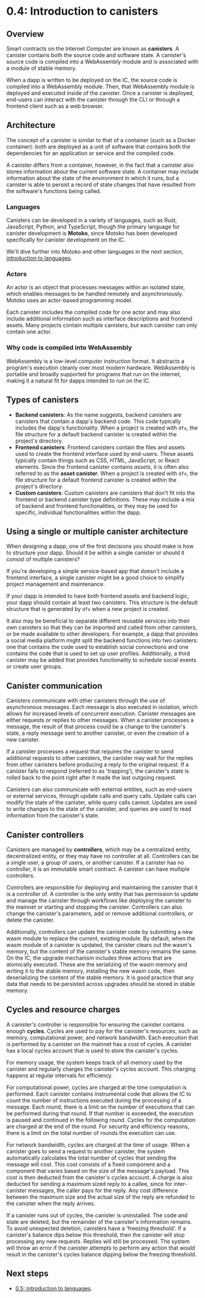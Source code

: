# 0.4: Introduction to canisters

## Overview

Smart contracts on the Internet Computer are known as **canisters**. A canister contains both the source code and software state. A canister's source code is compiled into a WebAssembly module and is associated with a module of stable memory. 

When a dapp is written to be deployed on the IC, the source code is compiled into a WebAssembly module. Then, that WebAssembly module is deployed and executed inside of the canister.  Once a canister is deployed, end-users can interact with the canister through the CLI or through a frontend client such as a web browser. 

## Architecture

The concept of a canister is similar to that of a container (such as a Docker container): both are deployed as a unit of software that contains both the dependencies for an application or service and the compiled code. 

A canister differs from a container, however, in the fact that a canister also stores information about the current software state. A container may include information about the state of the environment in which it runs, but a canister is able to persist a record of state changes that have resulted from the software's functions being called. 

### Languages 

Canisters can be developed in a variety of languages, such as Rust, JavaScript, Python, and TypeScript, though the primary language for canister development is **Motoko**, since Motoko has been developed specifically for canister development on the IC. 

We'll dive further into Motoko and other languages in the next section, [introduction to languages](05-intro-languages.md).

### Actors

An actor is an object that processes messages within an isolated state, which enables messages to be handled remotely and asynchronously. Motoko uses an actor-based programming model. 

Each canister includes the compiled code for one actor and may also include additional information such as interface descriptions and frontend assets. Many projects contain multiple canisters, but each canister can only contain one actor. 

### Why code is compiled into WebAssembly

WebAssembly is a low-level computer instruction format. It abstracts a program's execution cleanly over most modern hardware. WebAssembly is portable and broadly supported for programs that run on the internet, making it a natural fit for dapps intended to run on the IC. 

## Types of canisters

- **Backend canisters**: As the name suggests, backend canisters are canisters that contain a dapp's backend code. This code typically includes the dapp's functionality. When a project is created with `dfx`, the file structure for a default backend canister is created within the project's directory.  
- **Frontend canisters**: Frontend canisters contain the files and assets used to create the frontend interface used by end-users. These assets typically contain things such as CSS, HTML, JavaScript, or React elements. Since the frontend canister contains *assets*, it is often also referred to as the **asset canister**. When a project is created with `dfx`, the file structure for a default frontend canister is created within the project's directory. 
- **Custom canisters**: Custom canisters are canisters that don't fit into the frontend or backend canister type definitions. These may include a mix of backend and frontend functionalities, or they may be used for specific, individual functionalities within the dapp. 

## Using a single or multiple canister architecture 

When designing a dapp, one of the first decisions you should make is how to structure your dapp. Should it be within a single canister or should it consist of multiple canisters?

If you're developing a simple service-based app that doesn't include a frontend interface, a single canister might be a good choice to simplify project management and maintenance. 

If your dapp is intended to have both frontend assets and backend logic, your dapp should contain at least two canisters. This structure is the default structure that is generated by `dfx` when a new project is created. 

It also may be beneficial to separate different reusable services into their own canisters so that they can be imported and called from other canisters, or be made available to other developers. For example, a dapp that provides a social media platform might split the backend functions into two canisters: one that contains the code used to establish social connections and one contains the code that is used to set up user profiles. Additionally, a third canister may be added that provides functionality to schedule social events or create user groups. 

## Canister communication

Canisters communicate with other canisters through the use of asynchronous messages. Each message is also executed in isolation, which allows for increased levels of concurrent execution. Canister messages are either requests or replies to other messages. When a canister processes a message, the result of that process could be a change to the canister's state, a reply message sent to another canister, or even the creation of a new canister. 

If a canister processes a request that requires the canister to send additional requests to other canisters, the canister may wait for the replies from other canisters before producing a reply to the original request. If a canister fails to respond (referred to as 'trapping'), the canister's state is rolled back to the point right after it made the last outgoing request. 

Canisters can also communicate with external entities, such as end-users or external services, through update calls and query calls. Update calls can modify the state of the canister, while query calls cannot. Updates are used to write changes to the state of the canister, and queries are used to read information from the canister's state. 

## Canister controllers

Canisters are managed by **controllers**, which may be a centralized entity, decentralized entity, or they may have no controller at all. Controllers can be a single user, a group of users, or another canister. If a canister has no controller, it is an immutable smart contract. A canister can have multiple controllers. 

Controllers are responsible for deploying and maintaining the canister that it is a controller of. A controller is the only entity that has permission to update and manage the canister through workflows like deploying the canister to the mainnet or starting and stopping the canister. Controllers can also change the canister's parameters, add or remove additional controllers, or delete the canister. 

Additionally, controllers can update the canister code by submitting a new wasm module to replace the current, existing module. By default, when the wasm module of a canister is updated, the canister clears out the wasm's memory, but the content of the canister's stable memory remains the same. On the IC, the upgrade mechanism includes three actions that are atomically executed. These are the serializing of the wasm memory and writing it to the stable memory, installing the new wasm code, then deserializing the content of the stable memory. It is good practice that any data that needs to be persisted across upgrades should be stored in stable memory. 

## Cycles and resource charges

A canister's controller is responsible for ensuring the canister contains enough **cycles**. Cycles are used to pay for the canister's resources, such as memory, computational power, and network bandwidth. Each execution that is performed by a canister on the mainnet has a cost of cycles. A canister has a local cycles account that is used to store the canister's cycles. 

For memory usage, the system keeps track of all memory used by the canister and regularly charges the canister's cycles account. This charging happens at regular intervals for efficiency. 

For computational power, cycles are charged at the time computation is performed. Each canister contains instrumental code that allows the IC to count the number of instructions executed during the processing of a message. Each round, there is a limit on the number of executions that can be performed during that round. If that number is exceeded, the execution is paused and continued in the following round. Cycles for the computation are charged at the end of the round. For security and efficiency reasons, there is a limit on the total number of rounds the execution can use.

For network bandwidth, cycles are charged at the time of usage. When a canister goes to send a request to another canister, the system automatically calculates the total number of cycles that sending the message will cost. This cost consists of a fixed component and a component that varies based on the size of the message's payload. This cost is then deducted from the canister's cycles account. A charge is also deducted for sending a maximum sized reply to a callee, since for inter-canister messages, the caller pays for the reply. Any cost difference between the maximum size and the actual size of the reply are refunded to the canister when the reply arrives. 

If a canister runs out of cycles, the canister is uninstalled. The code and state are deleted, but the remainder of the canister's information remains. To avoid unexpected deletion, canisters have a 'freezing threshold'. If a canister's balance dips below this threshold, then the canister will stop processing any new requests. Replies will still be processed. The system will throw an error if the canister attempts to perform any action that would result in the canister's cycles balance dipping below the freezing threshold. 

## Next steps

- [0.5: Introduction to languages](05-intro-languages.md).
